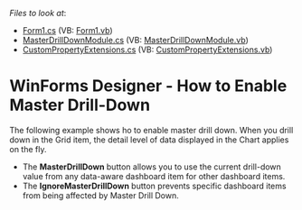*Files to look at*:

* [Form1.cs](./CS/WinForms_Dashboard_Drill-Down/Form1.cs) (VB: [Form1.vb](./VB/WinForms_Dashboard_Drill-Down/Form1.vb))
* [MasterDrillDownModule.cs](./CS/WinForms_Dashboard_Drill-Down/MasterDrillDownModule.cs) (VB: [MasterDrillDownModule.vb](./VB/WinForms_Dashboard_Drill-Down/MasterDrillDownModule.vb))
* [CustomPropertyExtensions.cs](./CS/WinForms_Dashboard_Drill-Down/CustomPropertyExtensions.cs) (VB: [CustomPropertyExtensions.vb](./VB/WinForms_Dashboard_Drill-Down/CustomPropertyExtensions.vb))

# WinForms Designer - How to Enable Master Drill-Down

The following example shows ho to enable master drill down. When you drill down in the Grid item, the detail level of data displayed in the Chart applies on the fly.

- The **MasterDrillDown** button allows you to use the current drill-down value from any data-aware dashboard item for other dashboard items.
- The **IgnoreMasterDrillDown** button prevents specific dashboard items from being affected by Master Drill Down.
